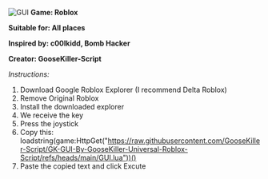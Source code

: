 ![GUI](https://github.com/GooseKiller-Script/GK-Hub-By-GooseKiller-Universal-Roblox-Script/blob/main/GK-GUI-Icon.png)
**Game: Roblox**

**Suitable for: All places**

**Inspired by: c00lkidd, Bomb Hacker**

**Creator: GooseKiller-Script**


*Instructions:*

1. Download Google Roblox Explorer (I recommend Delta Roblox) 
2. Remove Original Roblox 
3. Install the downloaded explorer 
4. We receive the key
5. Press the joystick 
6. Copy this: loadstring(game:HttpGet("https://raw.githubusercontent.com/GooseKiller-Script/GK-GUI-By-GooseKiller-Universal-Roblox-Script/refs/heads/main/GUI.lua"))()
7. Paste the copied text and click Excute

